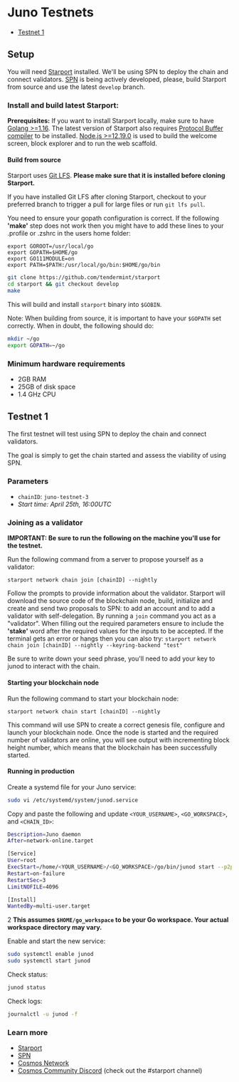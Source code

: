 # Juno Testnets

- [Testnet 1](#testnet-1)

## Setup

You will need [Starport](https://github.com/tendermint/starport) installed. We'll be using SPN to deploy the chain and connect validators. [SPN](https://github.com/tendermint/spn) is being actively developed, please, build Starport from source and use the latest `develop` branch.

### Install and build latest Starport:

**Prerequisites:** If you want to install Starport locally, make sure to have [Golang >=1.16](https://golang.org/). The latest version of Starport also requires [Protocol Buffer compiler](https://grpc.io/docs/protoc-installation/) to be installed. [Node.js >=12.19.0](https://nodejs.org/) is used to build the welcome screen, block explorer and to run the web scaffold.

#### Build from source

Starport uses [Git LFS](https://git-lfs.github.com/). **Please make sure that it is installed before cloning Starport.**

If you have installed Git LFS after cloning Starport, checkout to your preferred branch to trigger a pull for large files or run `git lfs pull`.

You need to ensure your gopath configuration is correct. If the following **'make'** step does not work then you might have to add these lines to your .profile or .zshrc in the users home folder:
```
export GOROOT=/usr/local/go
export GOPATH=$HOME/go
export GO111MODULE=on
export PATH=$PATH:/usr/local/go/bin:$HOME/go/bin
```


```sh
git clone https://github.com/tendermint/starport
cd starport && git checkout develop
make
```

This will build and install `starport` binary into `$GOBIN`.

Note: When building from source, it is important to have your `$GOPATH` set correctly. When in doubt, the following should do:

```sh
mkdir ~/go
export GOPATH=~/go
```

### Minimum hardware requirements

- 2GB RAM
- 25GB of disk space
- 1.4 GHz CPU

## Testnet 1

The first testnet will test using SPN to deploy the chain and connect validators.

The goal is simply to get the chain started and assess the viability of using SPN.

### Parameters

- `chainID`: `juno-testnet-3`
- _Start time: April 25th, 16:00UTC_

### Joining as a validator

**IMPORTANT: Be sure to run the following on the machine you'll use for the testnet.**

Run the following command from a server to propose yourself as a validator:

```
starport network chain join [chainID] --nightly
```

Follow the prompts to provide information about the validator. Starport will download the source code of the blockchain node, build, initialize and create and send two proposals to SPN: to add an account and to add a validator with self-delegation. By running a `join` command you act as a "validator". When filling out the required parameters ensure to include the **'stake'** word after the required values for the inputs to be accepted. If the terminal gets an error or hangs then you can also try: `starport network chain join [chainID] --nightly --keyring-backend "test"`

Be sure to write down your seed phrase, you'll need to add your key to junod to interact with the chain.

#### Starting your blockchain node

Run the following command to start your blockchain node:

```
starport network chain start [chainID] --nightly
```

This command will use SPN to create a correct genesis file, configure and launch your blockchain node. Once the node is started and the required number of validators are online, you will see output with incrementing block height number, which means that the blockchain has been successfully started.

#### Running in production

Create a systemd file for your Juno service:

```sh
sudo vi /etc/systemd/system/junod.service
```

Copy and paste the following and update `<YOUR_USERNAME>`, `<GO_WORKSPACE>`, and `<CHAIN_ID>`:

```sh
Description=Juno daemon
After=network-online.target

[Service]
User=root
ExecStart=/home/<YOUR_USERNAME>/<GO_WORKSPACE>/go/bin/junod start --p2p.laddr tcp://0.0.0.0:26656 --home /home/<YOUR_USERNAME>/.spn-chain-homes/<CHAIN_ID>
Restart=on-failure
RestartSec=3
LimitNOFILE=4096

[Install]
WantedBy=multi-user.target
```

2
**This assumes `$HOME/go_workspace` to be your Go workspace. Your actual workspace directory may vary.**

Enable and start the new service:

```sh
sudo systemctl enable junod
sudo systemctl start junod
```

Check status:

```sh
junod status
```

Check logs:

```sh
journalctl -u junod -f
```

### Learn more

- [Starport](https://github.com/tendermint/starport)
- [SPN](https://github.com/tendermint/spn)
- [Cosmos Network](https://cosmos.network)
- [Cosmos Community Discord](https://discord.com/invite/W8trcGV) (check out the #starport channel)
